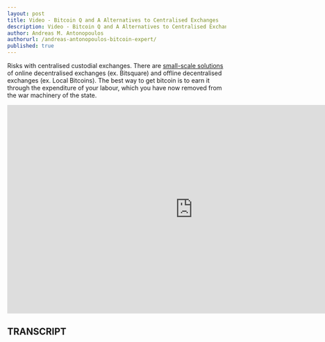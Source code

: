 ```yaml
---
layout: post
title: Video - Bitcoin Q and A Alternatives to Centralised Exchanges
description: Video - Bitcoin Q and A Alternatives to Centralised Exchanges
author: Andreas M. Antonopoulos
authorurl: /andreas-antonopoulos-bitcoin-expert/
published: true
---
```


<p>Risks with centralised custodial exchanges. There are <a href="/uniform-commercial-code-bitcoin/">small-scale solutions</a> of online decentralised exchanges (ex. Bitsquare) and offline decentralised exchanges (ex. Local Bitcoins). The best way to get bitcoin is to earn it through the expenditure of your labour, which you have now removed from the war machinery of the state.</p>

<center><iframe width="854" height="480" src="https://www.youtube.com/embed/3jmeJjhH84s?list=PLPQwGV1aLnTsHvzevl9BAUlfsfwFfU7aP" frameborder="0" allowfullscreen></iframe></center>

<h2>TRANSCRIPT</h2>
